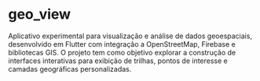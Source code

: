 # geo_view
Aplicativo experimental para visualização e análise de dados geoespaciais, desenvolvido em Flutter com integração a OpenStreetMap, Firebase e bibliotecas GIS. O projeto tem como objetivo explorar a construção de interfaces interativas para exibição de trilhas, pontos de interesse e camadas geográficas personalizadas.
